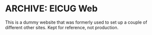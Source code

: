 # ARCHIVE: EICUG Web

This is a dummy website that was formerly used to set up a couple of different other sites. Kept for reference, not production.

